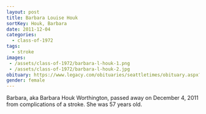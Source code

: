 ```yaml
---
layout: post
title: Barbara Louise Houk
sortKey: Houk, Barbara
date: 2011-12-04
categories:
  - class-of-1972
tags:
  - stroke
images:
 - /assets/class-of-1972/barbara-l-houk-1.png
 - /assets/class-of-1972/barbara-l-houk-2.jpg
obituary: https://www.legacy.com/obituaries/seattletimes/obituary.aspx?page=lifestory&pid=155063374
gender: female
---
```

Barbara, aka Barbara Houk Worthington, passed away on December 4, 2011 from complications of a stroke. She was 57 years old.
